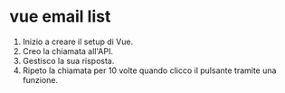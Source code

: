 vue email list
===
1. Inizio a creare il setup di Vue.
2. Creo la chiamata all'API.
3. Gestisco la sua risposta.
4. Ripeto la chiamata per 10 volte quando clicco il pulsante tramite una funzione.
